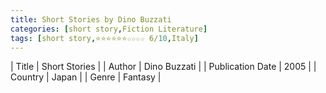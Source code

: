 ```yaml
---
title: Short Stories by Dino Buzzati
categories: [short story,Fiction Literature]
tags: [short story,⭐⭐⭐⭐⭐⭐☆☆☆☆ 6/10,Italy]
---
```

        
| Title | Short Stories  |
| Author |  Dino Buzzati  |
| Publication Date | 2005   |
| Country | Japan |
| Genre | Fantasy  |
        